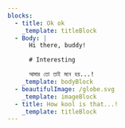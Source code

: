 ```yaml
---
blocks:
  - title: Ok ok
    _template: titleBlock
  - Body: |
      Hi there, buddy!

      # Interesting

      আমার তো তাই মনে হয়...!
    _template: bodyBlock
  - beautifulImage: /globe.svg
    _template: imageBlock
  - title: How kool is that...!
    _template: titleBlock
---
```



